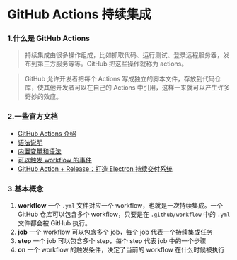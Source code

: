 # **GitHub Actions 持续集成**

### 1.**什么是 GitHub Actions**

> 持续集成由很多操作组成，比如抓取代码、运行测试、登录远程服务器，发布到第三方服务等等。GitHub 把这些操作就称为 actions。

> GitHub 允许开发者把每个 Actions 写成独立的脚本文件，存放到代码仓库，使其他开发者可以在自己的 Actions 中引用，这样一来就可以产生许多奇妙的效应。

### 2.一些官方文档

- [GitHub Actions 介绍](https://blog.lucien.ink/go/aHR0cHM6Ly9oZWxwLmdpdGh1Yi5jb20vZW4vYXJ0aWNsZXMvYWJvdXQtYWN0aW9ucw==)
- [语法说明](https://blog.lucien.ink/go/aHR0cHM6Ly9oZWxwLmdpdGh1Yi5jb20vZW4vZ2l0aHViL2F1dG9tYXRpbmcteW91ci13b3JrZmxvdy13aXRoLWdpdGh1Yi1hY3Rpb25zL3dvcmtmbG93LXN5bnRheC1mb3ItZ2l0aHViLWFjdGlvbnM=)
- [内置变量和语法](https://blog.lucien.ink/go/aHR0cHM6Ly9oZWxwLmdpdGh1Yi5jb20vZW4vZ2l0aHViL2F1dG9tYXRpbmcteW91ci13b3JrZmxvdy13aXRoLWdpdGh1Yi1hY3Rpb25zL2NvbnRleHRzLWFuZC1leHByZXNzaW9uLXN5bnRheC1mb3ItZ2l0aHViLWFjdGlvbnM=)
- [可以触发 workflow 的事件](https://blog.lucien.ink/go/aHR0cHM6Ly9oZWxwLmdpdGh1Yi5jb20vZW4vZ2l0aHViL2F1dG9tYXRpbmcteW91ci13b3JrZmxvdy13aXRoLWdpdGh1Yi1hY3Rpb25zL2V2ZW50cy10aGF0LXRyaWdnZXItd29ya2Zsb3dz)
- [GitHub Action + Release：打造 Electron 持续交付系统](https://zhuanlan.zhihu.com/p/164901026)

### 3.基本概念

1. **workflow**
   一个 `.yml` 文件对应一个 workflow，也就是一次持续集成。一个 GitHub 仓库可以包含多个 workflow，只要是在 `.github/workflow` 中的 `.yml` 文件都会被 GitHub 执行。
2. **job**
   一个 workflow 可以包含多个 job，每个 job 代表一个持续集成任务
3. **step**
   一个 job 可以包含多个 step，每个 step 代表 job 中的一个步骤
4. **on**
   一个 workflow 的触发条件，决定了当前的 workflow 在什么时候被执行